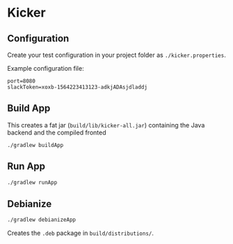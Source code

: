 # Kicker

## Configuration

Create your test configuration in your project folder as
`./kicker.properties`.

Example configuration file:
```
port=8080
slackToken=xoxb-1564223413123-adkjADAsjdladdj
```

## Build App
This creates a fat jar (`build/lib/kicker-all.jar`) containing the Java backend and the compiled fronted
```
./gradlew buildApp
```

## Run App

```bash
./gradlew runApp
```

## Debianize
```bash
./gradlew debianizeApp
```

Creates the `.deb` package in `build/distributions/`.


